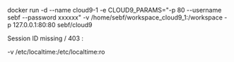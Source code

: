docker run -d --name cloud9-1 -e CLOUD9_PARAMS="-p 80 --username sebf --password xxxxxx" -v /home/sebf/workspace_cloud9_1:/workspace -p 127.0.0.1:80:80 sebf/cloud9

Session ID missing / 403 :

-v /etc/localtime:/etc/localtime:ro

